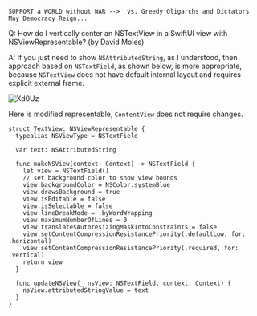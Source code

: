 ```
SUPPORT a WORLD without WAR -->  vs. Greedy Oligarchs and Dictators
May Democracy Reign... 
```

Q: How do I vertically center an NSTextView in a SwiftUI view with NSViewRepresentable? (by David Moles)

A: If you just need to show `NSAttributedString`, as I understood, then approach based on `NSTextField`, as shown below, is more appropriate, because `NSTextView` does not have default internal layout and requires explicit external frame.

![Xd0Uz](https://user-images.githubusercontent.com/62171579/173223760-c16cbe68-8121-49a8-8d91-dd37b2830863.gif)

Here is modified representable, `ContentView` does not require changes.

```
struct TextView: NSViewRepresentable {
  typealias NSViewType = NSTextField

  var text: NSAttributedString

  func makeNSView(context: Context) -> NSTextField {
    let view = NSTextField()
    // set background color to show view bounds
    view.backgroundColor = NSColor.systemBlue
    view.drawsBackground = true
    view.isEditable = false
    view.isSelectable = false
    view.lineBreakMode = .byWordWrapping
    view.maximumNumberOfLines = 0
    view.translatesAutoresizingMaskIntoConstraints = false
    view.setContentCompressionResistancePriority(.defaultLow, for: .horizontal)
    view.setContentCompressionResistancePriority(.required, for: .vertical)
    return view
  }

  func updateNSView(_ nsView: NSTextField, context: Context) {
    nsView.attributedStringValue = text
  }
}
```
